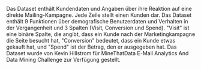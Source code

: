 ﻿Das Dataset enthält Kundendaten und Angaben über ihre Reaktion auf eine direkte Mailing-Kampagne. Jede Zeile stellt einen Kunden dar. Das Dataset enthält 9 Funktionen über demografische Benutzerdaten und Verhalten in der Vergangenheit und 3 Spalten (Visit, Conversion und Spend).  "Visit" ist eine binäre Spalte, die angibt, dass ein Kunde nach der Marketingkampagne die Seite besucht hat, "Conversion" bedeutet, dass ein Kunde etwas gekauft hat, und "Spend" ist der Betrag, den er ausgegeben hat.  Das Dataset wurde von Kevin Hillstrom für MineThatData E-Mail Analytics And Data Mining Challenge zur Verfügung gestellt.<!--HONumber=42-->
